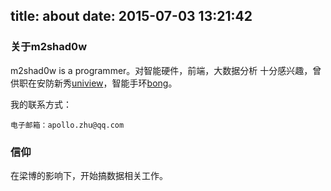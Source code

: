 title: about
date: 2015-07-03 13:21:42
---

### 关于m2shad0w



m2shad0w is a programmer。对智能硬件，前端，大数据分析 十分感兴趣，曾供职在安防新秀[uniview](http://www.uniview.com/)，智能手环[bong](http://www.bong.cn)。

我的联系方式：
	
	电子邮箱：apollo.zhu@qq.com

### 信仰



在梁博的影响下，开始搞数据相关工作。